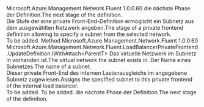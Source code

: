 <Type Name="IWithSubnet&lt;ParentT&gt;" FullName="Microsoft.Azure.Management.Network.Fluent.LoadBalancerPrivateFrontend.UpdateDefinition.IWithSubnet&lt;ParentT&gt;">
  <TypeSignature Language="C#" Value="public interface IWithSubnet&lt;ParentT&gt;" />
  <TypeSignature Language="ILAsm" Value=".class public interface auto ansi abstract IWithSubnet`1&lt;ParentT&gt;" />
  <TypeSignature Language="DocId" Value="T:Microsoft.Azure.Management.Network.Fluent.LoadBalancerPrivateFrontend.UpdateDefinition.IWithSubnet`1" />
  <TypeSignature Language="VB.NET" Value="Public Interface IWithSubnet(Of ParentT)" />
  <TypeSignature Language="F#" Value="type IWithSubnet&lt;'ParentT&gt; = interface" />
  <AssemblyInfo>
    <AssemblyName>Microsoft.Azure.Management.Network.Fluent</AssemblyName>
    <AssemblyVersion>1.0.0.60</AssemblyVersion>
  </AssemblyInfo>
  <TypeParameters>
    <TypeParameter Name="ParentT" />
  </TypeParameters>
  <Interfaces />
  <Docs>
    <typeparam name="ParentT"><span data-ttu-id="780ff-101">die nächste Phase der Definition.</span><span class="sxs-lookup"><span data-stu-id="780ff-101">The next stage of the definition.</span></span></typeparam>
    <summary>
            <span data-ttu-id="780ff-102">Die Stufe der eine private Front-End-Definition ermöglicht ein Subnetz aus dem ausgewählten Netzwerk angeben.</span><span class="sxs-lookup"><span data-stu-id="780ff-102">The stage of a private frontend definition allowing to specify a subnet from the selected network.</span></span>
            </summary>
    <remarks>To be added.</remarks>
  </Docs>
  <Members>
    <Member MemberName="WithExistingSubnet">
      <MemberSignature Language="C#" Value="public Microsoft.Azure.Management.Network.Fluent.LoadBalancerPrivateFrontend.UpdateDefinition.IWithAttach&lt;ParentT&gt; WithExistingSubnet (Microsoft.Azure.Management.Network.Fluent.INetwork network, string subnetName);" />
      <MemberSignature Language="ILAsm" Value=".method public hidebysig newslot virtual instance class Microsoft.Azure.Management.Network.Fluent.LoadBalancerPrivateFrontend.UpdateDefinition.IWithAttach`1&lt;!ParentT&gt; WithExistingSubnet(class Microsoft.Azure.Management.Network.Fluent.INetwork network, string subnetName) cil managed" />
      <MemberSignature Language="DocId" Value="M:Microsoft.Azure.Management.Network.Fluent.LoadBalancerPrivateFrontend.UpdateDefinition.IWithSubnet`1.WithExistingSubnet(Microsoft.Azure.Management.Network.Fluent.INetwork,System.String)" />
      <MemberSignature Language="VB.NET" Value="Public Function WithExistingSubnet (network As INetwork, subnetName As String) As IWithAttach(Of ParentT)" />
      <MemberSignature Language="F#" Value="abstract member WithExistingSubnet : Microsoft.Azure.Management.Network.Fluent.INetwork * string -&gt; Microsoft.Azure.Management.Network.Fluent.LoadBalancerPrivateFrontend.UpdateDefinition.IWithAttach&lt;'ParentT&gt;" Usage="iWithSubnet.WithExistingSubnet (network, subnetName)" />
      <MemberType>Method</MemberType>
      <AssemblyInfo>
        <AssemblyName>Microsoft.Azure.Management.Network.Fluent</AssemblyName>
        <AssemblyVersion>1.0.0.60</AssemblyVersion>
      </AssemblyInfo>
      <ReturnValue>
        <ReturnType>Microsoft.Azure.Management.Network.Fluent.LoadBalancerPrivateFrontend.UpdateDefinition.IWithAttach&lt;ParentT&gt;</ReturnType>
      </ReturnValue>
      <Parameters>
        <Parameter Name="network" Type="Microsoft.Azure.Management.Network.Fluent.INetwork" />
        <Parameter Name="subnetName" Type="System.String" />
      </Parameters>
      <Docs>
        <param name="network"><span data-ttu-id="780ff-103">Das virtuelle Netzwerk im Subnetz in vorhanden ist.</span><span class="sxs-lookup"><span data-stu-id="780ff-103">The virtual network the subnet exists in.</span></span></param>
        <param name="subnetName"><span data-ttu-id="780ff-104">Der Name eines Subnetzes.</span><span class="sxs-lookup"><span data-stu-id="780ff-104">The name of a subnet.</span></span></param>
        <summary>
            <span data-ttu-id="780ff-105">Dieser private Front-End des internen Lastenausgleichs im angegebene Subnetz zugewiesen.</span><span class="sxs-lookup"><span data-stu-id="780ff-105">Assigns the specified subnet to this private frontend of the internal load balancer.</span></span>
            </summary>
        <returns>To be added.</returns>
        <remarks>To be added.</remarks>
        <return><span data-ttu-id="780ff-106">die nächste Phase der Definition.</span><span class="sxs-lookup"><span data-stu-id="780ff-106">The next stage of the definition.</span></span></return>
      </Docs>
    </Member>
  </Members>
</Type>